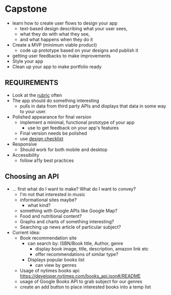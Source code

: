 # Capstone
- learn how to create user flows to design your app
  - text-based design describing what your user sees, 
  - what they do with what they see, 
  - and what happens when they do it
- Create a MVP (minimum viable product)
  - code up prototype based on your designs and publish it
- getting user feedbacks to make improvements
- Style your app
- Clean up your app to make portfolio ready

## REQUIREMENTS
- Look at the [rubric](https://docs.google.com/spreadsheets/d/1PPlV2js16NNbxI6hcknxSptXyyto4onnUPPdML44aJU/edit#gid=1227063358) often
- The app should do something interesting
  - pulls in data from third party APIs and displays that data in some way to your user.
- Polished appearance for final version
  - implement a minimal, functional prototype of your app
    - use to get feedback on your app's features
  - Final version needs be polished
  - use [design checklist](https://gist.github.com/alfaraday/c54c3504b3bb14a879428e9939f6f430)
- Responsive
  - Should work for both mobile and desktop
- Accessibility
  - follow a11y best practices

## Choosing an API
- ... first what do I want to make? What do I want to convey?
  - I'm not that interested in music
  - informational sites maybe?
    - what kind?
  - something with Google APIs like Google Map?
  - Food and nutritional content?
  - Graphs and charts of something interesting?
  - Searching up news article of particular subject?
- Current idea:
  - Book recommendation site
    - can search by: ISBN/Book title, Author, genre
      - display book image, title, description, amazon link etc
      - offer recommendations of similar type?
    - Displays popular books list
      - can view by genres
  - Usage of nytimes books api: https://developer.nytimes.com/books_api.json#/README
  - usage of Google Books API to grab subject for our genres
  - create an add button to place interested books into a temp list